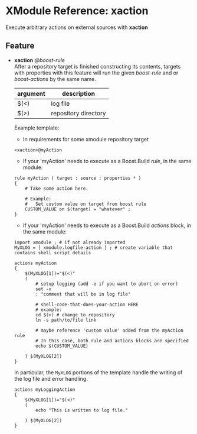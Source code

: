 # XModule Reference: xaction
Execute arbitrary actions on external sources with **xaction**



## Feature

* **xaction** _@boost-rule_  
  After a repository target is finished constructing its contents, targets with properties with this feature will run the given _boost-rule_ and or _boost-actions_ by the same name.

  argument | description
  ---  | ---
  $(<) | log file
  $(>) | repository directory
  
  
  Example template:
  
    * In requirements for some xmodule repository target
    
    ```
    <xaction>@myAction
    ```
  
    * If your 'myAction' needs to execute as a Boost.Build _rule_, in the same module:
    
    ```
    rule myAction ( target : source : properties * )
    {
        # Take some action here.
        
        # Example:
        #   Set custom value on target from boost rule
        CUSTOM_VALUE on $(target) = "whatever" ;
    }
    ```
    
    * If your 'myAction' needs to execute as a Boost.Build _actions_ block, in the same module:
  
    ```
    import xmodule ; # if not already imported
    MyXLOG = [ xmodule.logfile-action ] ; # create variable that contains shell script details
    
    actions myAction
    {
        $(MyXLOG[1])="$(<)"
        (
            # setup logging (add -e if you want to abort on error)
            set -x
            : "comment that will be in log file"
         
            # shell-code-that-does-your-action HERE
            # example:
            cd $(>) # change to repository
            ln -s path/to/file link
         
            # maybe reference 'custom value' added from the myAction rule
            # In this case, both rule and actions blocks are specified
            echo $(CUSTOM_VALUE)
      
        ) $(MyXLOG[2])
    }
  
    ```
    
    In particular, the ``MyXLOG`` portions of the template handle the writing of the log file and error handling.
    
    ```
    actions myLoggingAction
    {
        $(MyXLOG[1])="$(<)"
        (
            echo "This is written to log file."
            
        ) $(MyXLOG[2])
    }
    ```
